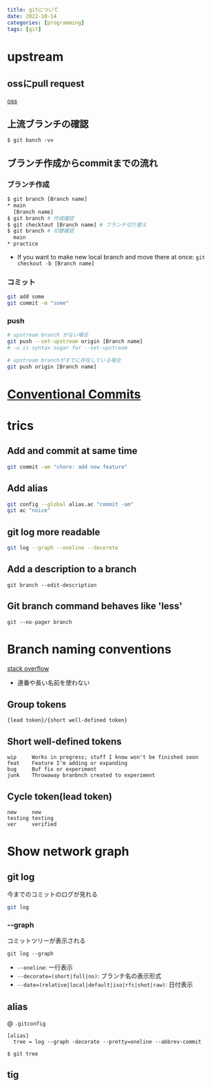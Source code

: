 ```yaml
title: gitについて
date: 2022-10-14
categories: [programming]
tags: [git]
```
# upstream

## ossにpull request

[oss](https://qiita.com/y-vectorfield/items/b955617712f3b66359f2#fn5)

## 上流ブランチの確認

`$ git banch -vv`

## ブランチ作成からcommitまでの流れ

### ブランチ作成

```sh
$ git branch [Branch name]
* main
  [Branch name]
$ git branch # 作成確認
$ git checktout [Branch name] # ブランチ切り替え
$ git branch # 切替確認
  main
* practice
```

- If you want to make new local branch and move there at once: `git checkout -b [Branch name]`

### コミット

```sh
git add some
git commit -m "some"
```

### push

```sh
# upstream branch がない場合
git push --set-upstream origin [Branch name]
# -u is syntax sugar for --set-upstream

# upstream branchがすでに存在している場合
git push origin [Branch name]
```


# [Conventional Commits](https://www.conventionalcommits.org/)

# trics

## Add and commit at same time

```sh
git commit -am "chore: add new feature"
```

## Add alias

```sh
git config --global alias.ac "commit -am"
git ac "noice"
```

## git log more readable

```sh
git log --graph --oneline --decorete
```

## Add a description to a branch

```
git branch --edit-description
```

## Git branch command behaves like 'less'

```
git --no-pager branch
```

# Branch naming conventions

[stack overflow](https://stackoverflow.com/questions/273695/what-are-some-examples-of-commonly-used-practices-for-naming-git-brancheshttps://stackoverflow.com/questions/273695/what-are-some-examples-of-commonly-used-practices-for-naming-git-branches)

- 連番や長い名前を使わない

## Group tokens

```
{lead token}/{short well-defined token}
```

## Short well-defined tokens

```
wip     Works in progress; stuff I know won't be finished soon
feat    Feature I'm adding or expanding
bug     Buf fix or experiment
junk    Throwaway branbnch created to experiment
```

## Cycle token(lead token)

```
new     new
testing testing
ver     verified
```

# Show network graph

## git log

今までのコミットのログが見れる

```zsh
git log
```


### --graph

コミットツリーが表示される

```
git log --graph
```

- `--oneline`: 一行表示
- `--decorate=(short|full|no)`: ブランチ名の表示形式
- `--date=(relative|local|default|iso|rfc|shot|raw)`: 日付表示

## alias

@ `.gitconfig`

```
[alias]
  tree = log --graph -decorate --pretty=oneline --abbrev-commit
```

`$ git tree`

## tig

